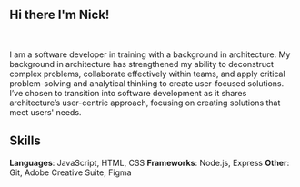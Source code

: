 ## Hi there I'm Nick! 
<br>


I am a software developer in training with a background in architecture. My background in architecture has strengthened my ability to deconstruct complex problems, collaborate effectively within teams, and apply critical problem-solving and analytical thinking to create user-focused solutions. I’ve chosen to transition into software development as it shares architecture’s user-centric approach, focusing on creating solutions that meet users' needs.
<br>

## Skills 

**Languages**: JavaScript, HTML, CSS
**Frameworks**: Node.js, Express
**Other**: Git, Adobe Creative Suite, Figma
